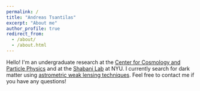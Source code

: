 ```yaml
---
permalink: /
title: "Andreas Tsantilas"
excerpt: "About me"
author_profile: true
redirect_from: 
  - /about/
  - /about.html
---
```

Hello! I'm an undergraduate research at the [Center for Cosmology and Particle Physics](https://cosmo.nyu.edu/) and at the [Shabani Lab](https://wp.nyu.edu/shabanilab/) at NYU. I currently search for dark matter using [astrometric weak lensing techniques](https://arxiv.org/pdf/1804.01991.pdf). Feel free to contact me if you have any questions!
